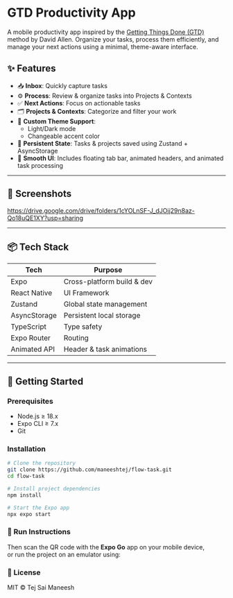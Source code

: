 # GTD Productivity App

A mobile productivity app inspired by the [Getting Things Done (GTD)](https://gettingthingsdone.com/) method by David Allen. Organize your tasks, process them efficiently, and manage your next actions using a minimal, theme-aware interface.

## ✨ Features

- 📥 **Inbox**: Quickly capture tasks
- ⚙️ **Process**: Review & organize tasks into Projects & Contexts
- ✅ **Next Actions**: Focus on actionable tasks
- 🗂️ **Projects & Contexts**: Categorize and filter your work
- 🎨 **Custom Theme Support**:
  - Light/Dark mode
  - Changeable accent color
- 💾 **Persistent State**: Tasks & projects saved using Zustand + AsyncStorage
- 🎯 **Smooth UI**: Includes floating tab bar, animated headers, and animated task processing

---

## 📸 Screenshots

https://drive.google.com/drive/folders/1cYOLnSF-J_dJOjj29n8az-Qo18uQE1XY?usp=sharing

---

## 📦 Tech Stack

| Tech         | Purpose                        |
|--------------|---------------------------------|
| Expo         | Cross-platform build & dev     |
| React Native | UI Framework                   |
| Zustand      | Global state management        |
| AsyncStorage | Persistent local storage       |
| TypeScript   | Type safety                    |
| Expo Router  | Routing                        |
| Animated API | Header & task animations       |

---

## 🚀 Getting Started

### Prerequisites

- Node.js ≥ 18.x
- Expo CLI ≥ 7.x  
- Git

### Installation

```bash
# Clone the repository
git clone https://github.com/maneeshtej/flow-task.git
cd flow-task

# Install project dependencies
npm install

# Start the Expo app
npx expo start
```

### 🚀 Run Instructions

Then scan the QR code with the **Expo Go** app on your mobile device,  
or run the project on an emulator using:

### 📄 License

MIT © Tej Sai Maneesh

